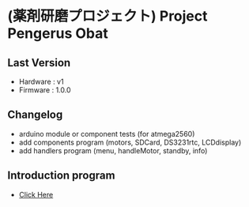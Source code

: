 # (薬剤研磨プロジェクト) Project Pengerus Obat
## Last Version
- Hardware : v1
- Firmware : 1.0.0

## Changelog
- arduino module or component tests (for atmega2560)
- add components program (motors, SDCard, DS3231rtc, LCDdisplay)
- add handlers program (menu, handleMotor, standby, info)

## Introduction program
- <a href="https://github.com/basyair7/Project-Pengerus-Obat/blob/master/introduction.txt">Click Here</a>
